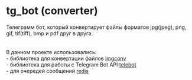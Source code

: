 # tg_bot (converter)
Телеграмм бот, который конвертирует файлы форматов jpg(jpeg), png, gif, tif(tiff), bmp и pdf друг в друга.<br>
<br>			
В данном проекте использовались:<br>
    - библиотека для конвертации файлов [imgconv](https://github.com/sunshineplan/imgconv)<br>
    - библиотека для работы с Telegram Bot API [telebot](https://github.com/tucnak/telebot)<br>
    - для очередей сообщений [redis](https://github.com/redis/go-redis)<br>
